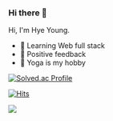 ### Hi there 👋
Hi, I'm Hye Young.

- 🌱 Learning Web full stack
- 👯 Positive feedback
- 🤔 Yoga is my hobby 


[![Solved.ac Profile](http://mazassumnida.wtf/api/v2/generate_badge?boj=hhy990810)](https://solved.ac/hhy990810/)


[![Hits](https://hits.seeyoufarm.com/api/count/incr/badge.svg?url=https%3A%2F%2Fgithub.com%2Fdkssud8150%2F&count_bg=%232AB4E5D6&title_bg=%23555555&icon=&icon_color=%23E7E7E7&title=views&edge_flat=false)](https://hits.seeyoufarm.com)


<a href="s">
  <img src="https://github-readme-stats.vercel.app/api/top-langs/?username=dkssud8150&exclude_repo=dkssud8150.github.io&layout=compact&theme=tokyonight" />
</a>

